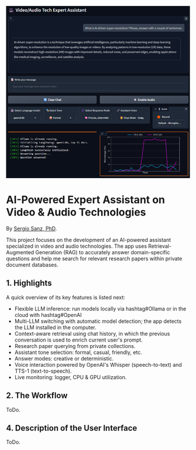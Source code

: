 <div align="center">
  <img src="images/au_tech_assistant_gui.png" alt="Into Picture" width="1000"/>
</div>

# AI-Powered Expert Assistant on Video & Audio Technologies

By [Sergio Sanz, PhD](https://www.linkedin.com/in/sergio-sanz-rodriguez/).

This project focuses on the development of an AI-powered assistant specialized in video and audio technologies. The app uses Retrieval-Augmented Generation (RAG) to accurately answer domain-specific questions and help me search for relevant research papers within private document databases.


## 1. Highlights

A quick overview of its key features is listed next:
- Flexible LLM inference: run models locally via hashtag#Ollama or in the cloud with hashtag#OpenAI
- Multi-LLM switching with automatic model detection; the app detects the LLM installed in the computer.
- Context-aware retrieval using chat history, in which the previous conversation is used to enrich current user's prompt.
- Research paper querying from private collections.
- Assistant tone selection: formal, casual, friendly, etc.
- Answer modes: creative or deterministic.
- Voice interaction powered by OpenAI's Whisper (speech-to-text) and TTS-1 (text-to-speech).
- Live monitoring: logger, CPU & GPU utilization.


## 2. The Workflow

ToDo.

## 4. Description of the User Interface

ToDo.